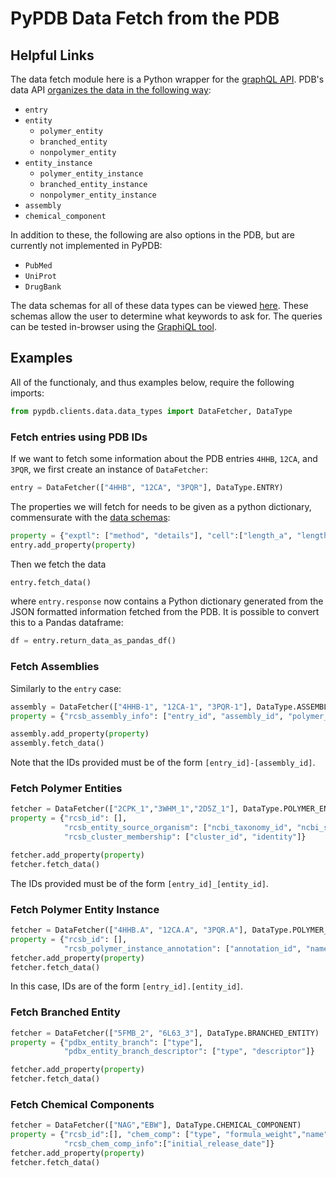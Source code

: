 # PyPDB Data Fetch from the PDB

## Helpful Links

The data fetch module here is a Python wrapper for the [graphQL API](https://data.rcsb.org/#fetch-data-graphql).
PDB's data API [organizes the data in the following way](https://data.rcsb.org/#data-organization):

* `entry`
* `entity`
    * `polymer_entity`
    * `branched_entity`
    * `nonpolymer_entity`
* `entity_instance`
    * `polymer_entity_instance`
    * `branched_entity_instance`
    * `nonpolymer_entity_instance`
* `assembly`
* `chemical_component`

In addition to these, the following are also options in the PDB, but are currently not implemented in PyPDB:

* `PubMed`
* `UniProt`
* `DrugBank`

The data schemas for all of these data types can be viewed [here](https://data.rcsb.org/#data-schema).
These schemas allow the user to determine what keywords to ask for.
The queries can be tested in-browser using the [GraphiQL tool](https://data.rcsb.org/graphql/index.html?query=%7B%0A%20%20entries(entry_ids%3A%20%5B%224HHB%22%5D)%20%7B%0A%20%20%20%20rcsb_id%0A%20%20%20%20struct%20%7B%0A%20%20%20%20%20%20title%0A%20%20%20%20%7D%0A%20%20%20%20exptl%20%7B%0A%20%20%20%20%20%20method%0A%20%20%20%20%7D%0A%20%20%7D%0A%7D).

## Examples

All of the functionaly, and thus examples below, require the following imports:

```python
from pypdb.clients.data.data_types import DataFetcher, DataType
```

### Fetch entries using PDB IDs

If we want to fetch some information about the PDB entries `4HHB`, `12CA`, and `3PQR`, we first create an instance of `DataFetcher`:

```python
entry = DataFetcher(["4HHB", "12CA", "3PQR"], DataType.ENTRY)
```

The properties we will fetch for needs to be given as a python dictionary, commensurate with the [data schemas](https://data.rcsb.org/#data-schema):

```python
property = {"exptl": ["method", "details"], "cell":["length_a", "length_b", "length_c"]}
entry.add_property(property)
```

Then we fetch the data

```python
entry.fetch_data()
```

where `entry.response` now contains a Python dictionary generated from the JSON formatted information fetched from the PDB.
It is possible to convert this to a Pandas dataframe:

```python
df = entry.return_data_as_pandas_df()
```

### Fetch Assemblies

Similarly to the `entry` case:

```python
assembly = DataFetcher(["4HHB-1", "12CA-1", "3PQR-1"], DataType.ASSEMBLY)
property = {"rcsb_assembly_info": ["entry_id", "assembly_id", "polymer_entity_instance_count"]}

assembly.add_property(property)
assembly.fetch_data()
```

Note that the IDs provided must be of the form `[entry_id]-[assembly_id]`. 

### Fetch Polymer Entities

```python
fetcher = DataFetcher(["2CPK_1","3WHM_1","2D5Z_1"], DataType.POLYMER_ENTITY)
property = {"rcsb_id": [], 
            "rcsb_entity_source_organism": ["ncbi_taxonomy_id", "ncbi_scientific_name"],
            "rcsb_cluster_membership": ["cluster_id", "identity"]}

fetcher.add_property(property)
fetcher.fetch_data()
```

The IDs provided must be of the form `[entry_id]_[entity_id]`.

### Fetch Polymer Entity Instance

```python
fetcher = DataFetcher(["4HHB.A", "12CA.A", "3PQR.A"], DataType.POLYMER_ENTITY_INSTANCE)
property = {"rcsb_id": [],
            "rcsb_polymer_instance_annotation": ["annotation_id", "name", "type"]}
fetcher.add_property(property)
fetcher.fetch_data()
```

In this case, IDs are of the form `[entry_id].[entity_id]`.

### Fetch Branched Entity

```python
fetcher = DataFetcher(["5FMB_2", "6L63_3"], DataType.BRANCHED_ENTITY)
property = {"pdbx_entity_branch": ["type"],
            "pdbx_entity_branch_descriptor": ["type", "descriptor"]}

fetcher.add_property(property)
fetcher.fetch_data()
```

### Fetch Chemical Components

```python
fetcher = DataFetcher(["NAG","EBW"], DataType.CHEMICAL_COMPONENT)
property = {"rcsb_id":[], "chem_comp": ["type", "formula_weight","name","formula"],
            "rcsb_chem_comp_info":["initial_release_date"]}
fetcher.add_property(property)
fetcher.fetch_data()
```